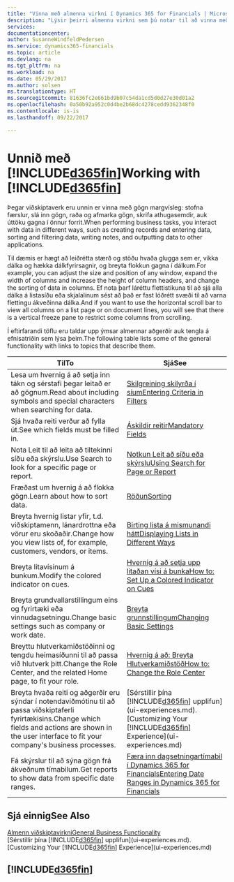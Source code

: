 ```yaml
---
title: "Vinna með almenna virkni í Dynamics 365 for Financials | Microsoft Docs"
description: "Lýsir þeirri almennu virkni sem þú notar til að vinna með gögn í Financials, eins og t.d. að færa inn gildi, raða gögnum og breyta yfirliti."
services: 
documentationcenter: 
author: SusanneWindfeldPedersen
ms.service: dynamics365-financials
ms.topic: article
ms.devlang: na
ms.tgt_pltfrm: na
ms.workload: na
ms.date: 05/29/2017
ms.author: solsen
ms.translationtype: HT
ms.sourcegitcommit: 81636fc2e661bd9b07c54da1cd5d0d27e30d01a2
ms.openlocfilehash: 0a50b92a952c0d4be2b68dc4278cedd9362348f0
ms.contentlocale: is-is
ms.lasthandoff: 09/22/2017

---
```

# <a name="working-with-included365finincludesd365finlongmdmd"></a><span data-ttu-id="d1192-103">Unnið með [!INCLUDE[d365fin](includes/d365fin_long_md.md)]</span><span class="sxs-lookup"><span data-stu-id="d1192-103">Working with [!INCLUDE[d365fin](includes/d365fin_long_md.md)]</span></span>
<span data-ttu-id="d1192-104">Þegar viðskiptaverk eru unnin er vinna með gögn margvísleg: stofna færslur, slá inn gögn, raða og afmarka gögn, skrifa athugasemdir, auk úttöku gagna í önnur forrit.</span><span class="sxs-lookup"><span data-stu-id="d1192-104">When performing business tasks, you interact with data in different ways, such as creating records and entering data, sorting and filtering data, writing notes, and outputting data to other applications.</span></span>

<span data-ttu-id="d1192-105">Til dæmis er hægt að leiðrétta stærð og stöðu hvaða glugga sem er, víkka dálka og hækka dálkfyrirsagnir, og breyta flokkun gagna í dálkum.</span><span class="sxs-lookup"><span data-stu-id="d1192-105">For example, you can adjust the size and position of any window, expand the width of columns and increase the height of column headers, and change the sorting of data in columns.</span></span> <span data-ttu-id="d1192-106">Ef nota þarf láréttu flettistikuna til að sjá alla dálka á listasíðu eða skjalalínum sést að það er fast lóðrétt svæði til að varna flettingu ákveðinna dálka.</span><span class="sxs-lookup"><span data-stu-id="d1192-106">And if you want to use the horizontal scroll bar to view all columns on a list page or on document lines, you will see that there is a vertical freeze pane to restrict some columns from scrolling.</span></span>

<span data-ttu-id="d1192-107">Í eftirfarandi töflu eru taldar upp ýmsar almennar aðgerðir auk tengla á efnisatriðin sem lýsa þeim.</span><span class="sxs-lookup"><span data-stu-id="d1192-107">The following table lists some of the general functionality with links to topics that describe them.</span></span>

| <span data-ttu-id="d1192-108">Til</span><span class="sxs-lookup"><span data-stu-id="d1192-108">To</span></span> | <span data-ttu-id="d1192-109">Sjá</span><span class="sxs-lookup"><span data-stu-id="d1192-109">See</span></span> |
| --- | --- |
| <span data-ttu-id="d1192-110">Lesa um hvernig á að setja inn tákn og sérstafi þegar leitað er að gögnum.</span><span class="sxs-lookup"><span data-stu-id="d1192-110">Read about including symbols and special characters when searching for data.</span></span> |[<span data-ttu-id="d1192-111">Skilgreining skilyrða í síum</span><span class="sxs-lookup"><span data-stu-id="d1192-111">Entering Criteria in Filters</span></span>](ui-enter-criteria-filters.md) |
| <span data-ttu-id="d1192-112">Sjá hvaða reiti verður að fylla út.</span><span class="sxs-lookup"><span data-stu-id="d1192-112">See which fields must be filled in.</span></span> |[<span data-ttu-id="d1192-113">Áskildir reitir</span><span class="sxs-lookup"><span data-stu-id="d1192-113">Mandatory Fields</span></span>](ui-mandatory-fields.md) |
| <span data-ttu-id="d1192-114">Nota Leit til að leita að tiltekinni síðu eða skýrslu.</span><span class="sxs-lookup"><span data-stu-id="d1192-114">Use Search to look for a specific page or report.</span></span> |[<span data-ttu-id="d1192-115">Notkun Leit að síðu eða skýrslu</span><span class="sxs-lookup"><span data-stu-id="d1192-115">Using Search for Page or Report</span></span>](ui-search.md) |
| <span data-ttu-id="d1192-116">Fræðast um hvernig á að flokka gögn.</span><span class="sxs-lookup"><span data-stu-id="d1192-116">Learn about how to sort data.</span></span> |[<span data-ttu-id="d1192-117">Röðun</span><span class="sxs-lookup"><span data-stu-id="d1192-117">Sorting</span></span>](ui-sorting.md) |
| <span data-ttu-id="d1192-118">Breyta hvernig listar yfir, t.d. viðskiptamenn, lánardrottna eða vörur eru skoðaðir.</span><span class="sxs-lookup"><span data-stu-id="d1192-118">Change how you view lists of, for example, customers, vendors, or items.</span></span> |[<span data-ttu-id="d1192-119">Birting lista á mismunandi hátt</span><span class="sxs-lookup"><span data-stu-id="d1192-119">Displaying Lists in Different Ways</span></span>](across-display-lists-different-views.md) |
| <span data-ttu-id="d1192-120">Breyta litavísinum á bunkum.</span><span class="sxs-lookup"><span data-stu-id="d1192-120">Modify the colored indicator on cues.</span></span> |[<span data-ttu-id="d1192-121">Hvernig á að setja upp litaðan vísi á bunka</span><span class="sxs-lookup"><span data-stu-id="d1192-121">How to: Set Up a Colored Indicator on Cues</span></span>](ui-how-setup-colored-indicator-cues.md) |
| <span data-ttu-id="d1192-122">Breyta grundvallarstillingum eins og fyrirtæki eða vinnudagsetningu.</span><span class="sxs-lookup"><span data-stu-id="d1192-122">Change basic settings such as company or work date.</span></span> |[<span data-ttu-id="d1192-123">Breyta grunnstillingum</span><span class="sxs-lookup"><span data-stu-id="d1192-123">Changing Basic Settings</span></span>](ui-change-basic-settings.md) |
| <span data-ttu-id="d1192-124">Breyttu hlutverkamiðstöðinni og tengdu heimasíðunni til að passa við hlutverk þitt.</span><span class="sxs-lookup"><span data-stu-id="d1192-124">Change the Role Center, and the related Home page, to fit your role.</span></span> |[<span data-ttu-id="d1192-125">Hvernig á að: Breyta Hlutverkamiðstöð</span><span class="sxs-lookup"><span data-stu-id="d1192-125">How to: Change the Role Center</span></span>](change-role.md) |
| <span data-ttu-id="d1192-126">Breyta hvaða reiti og aðgerðir eru sýndar í notendaviðmótinu til að passa viðskiptaferli fyrirtækisins.</span><span class="sxs-lookup"><span data-stu-id="d1192-126">Change which fields and actions are shown in the user interface to fit your company's business processes.</span></span> |<span data-ttu-id="d1192-127">[Sérstillir þína [!INCLUDE[d365fin](includes/d365fin_md.md)] upplifun](ui-experiences.md).</span><span class="sxs-lookup"><span data-stu-id="d1192-127">[Customizing Your [!INCLUDE[d365fin](includes/d365fin_md.md)] Experience](ui-experiences.md)</span></span> |
| <span data-ttu-id="d1192-128">Fá skýrslur til að sýna gögn frá ákveðnum tímabilum.</span><span class="sxs-lookup"><span data-stu-id="d1192-128">Get reports to show data from specific date ranges.</span></span> |[<span data-ttu-id="d1192-129">Færa inn dagsetningartímabil í Dynamics 365 for Financials</span><span class="sxs-lookup"><span data-stu-id="d1192-129">Entering Date Ranges in Dynamics 365 for Financials</span></span>](ui-enter-date-ranges.md) |

## <a name="see-also"></a><span data-ttu-id="d1192-130">Sjá einnig</span><span class="sxs-lookup"><span data-stu-id="d1192-130">See Also</span></span>
[<span data-ttu-id="d1192-131">Almenn viðskiptavirkni</span><span class="sxs-lookup"><span data-stu-id="d1192-131">General Business Functionality</span></span>](ui-across-business-areas.md)  
<span data-ttu-id="d1192-132">[Sérstillir þína [!INCLUDE[d365fin](includes/d365fin_md.md)] upplifun](ui-experiences.md).</span><span class="sxs-lookup"><span data-stu-id="d1192-132">[Customizing Your [!INCLUDE[d365fin](includes/d365fin_md.md)] Experience](ui-experiences.md)</span></span>  

## [!INCLUDE[d365fin](includes/free_trial_md.md)]

